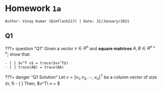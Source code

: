 # Homework `1a`

`Author: Vinay Kumar (@imflash217) | Date: 31/January/2021`

## Q1

???+ question "Q1"
    Given a vector $v \in R^n$ and **square matrices** $A, B \in R^{n\times n}$; show that:

    - [ ] $v^T v$ = trace($vv^T$)
    - [ ] trace(AB) = trace(BA)

???+ danger "Q1 Solution"
    Let $v = [v_1, v_2, \cdots, v_n]^T$ be a column vector of size $(n,1)$
    - [ ] Then, $v^T\ v = $

